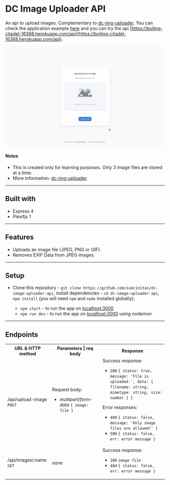 # DC Image Uploader API

An api to upload images. Complementary to [dc-img-uploader](https://github.com/sukcinitas/dc-img-uploader). You can check the application example [here](https://imago-uploader.netlify.app/) and you can try the api [https://boiling-citadel-16368.herokuapp.com/api](https://boiling-citadel-16368.herokuapp.com/api).

![](https://github.com/sukcinitas/media/blob/master/img-uploader/img-uploader.gif)

#### Notes

 - This is created only for learning purposes. Only 3 image files are stored at a time.
 - More information: [dc-img-uploader](https://github.com/sukcinitas/dc-img-uploader).

---

## Built with

- Express 4
- Piexifjs 1

---

## Features

- Uploads an image file (JPEG, PNG or GIF).
- Removes EXIF Data from JPEG images.

---

## Setup

- Clone this repository - `git clone https://github.com/sukcinitas/dc-image-uploader-api`, install dependencies - `cd dc-image-uploader-api`, `npm install` (you will need `npm` and `node` installed globally);

  - `npm start` - to run the app on [localhost:3000](http://localhost:3000/)
  - `npm run dev` - to run the app on [localhost:3000](http://localhost:3000/) using nodemon

---

## Endpoints

<table>
  <tr>
    <th>URL & HTTP method</th>
    <th>Parameters | req body</th>
    <th>Response</th>
  </tr>
  <tr>
    <td>/api/upload-image <code>POST</code></td>
    <td>
      Request body:
      <ul>
        <li><em>multipart/form-data </em><code>{ image: <em>file</em> }</code></li>
      </ul>
    </td>
    <td>
      Success response: 
      <ul>
          <li><code>200</code> <code>{ status: true, message: 'File is uploaded.', data: { filename: <em>string</em>, mimetype: <em>string</em>, size: <em>number</em> } }</code></li>
      </ul>
      Error responses:
      <ul>
        <li><code>400</code> <code>{ status: false, message: 'Only image files are allowed!' }</code></li>
        <li><code>500</code> <code>{ status: false, err: <em>error message</em> }</code></li>
      </ul>
    </td>
  </tr>
  <tr>
    <td>/api/images/:name <code>GET</code></td>
    <td>
      none
    </td>
    <td>
      Success response: 
      <ul>
          <li><code>200</code> <code><em>image file</em></code></li>
          <li><code>404</code> <code>{ status: false, err: <em>error message</em> }</code></li>
      </ul>
    </td>
  </tr>
</table>